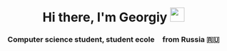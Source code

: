 <h1 align="center">Hi there, I'm Georgiy 
<img src="https://github.com/blackcater/blackcater/raw/main/images/Hi.gif" height="32"/></h1>
<h3 align="center">Computer science student, student ecole <img src="https://42.fr/wp-content/uploads/2021/05/42-Final-sigle-seul.svg"  
                                                                width="10" height="10"> from Russia 🇷🇺</h3>

<!--
**Pengv1n/Pengv1n** is a ✨ _special_ ✨ repository because its `README.md` (this file) appears on your GitHub profile.

Here are some ideas to get you started:

- 🔭 I’m currently working on ...
- 🌱 I’m currently learning ...
- 👯 I’m looking to collaborate on ...
- 🤔 I’m looking for help with ...
- 💬 Ask me about ...
- 📫 How to reach me: ...
- 😄 Pronouns: ...
- ⚡ Fun fact: ...
-->
